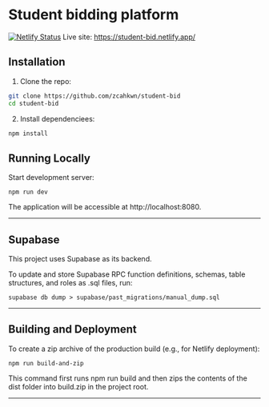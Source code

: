 # Student bidding platform
[![Netlify Status](https://api.netlify.com/api/v1/badges/68f46a21-7e83-4e7a-a158-e4d3fddb4893/deploy-status)](https://app.netlify.com/projects/student-bid/deploys)
Live site: https://student-bid.netlify.app/

## Installation

1. Clone the repo:
```bash
git clone https://github.com/zcahkwn/student-bid
cd student-bid
```
2. Install dependenciees:
```bash
npm install
```

## Running Locally

Start development server:
```
npm run dev
```
The application will be accessible at http://localhost:8080.

---
## Supabase 
This project uses Supabase as its backend.

To update and store Supabase RPC function definitions, schemas, table structures, and roles as .sql files, run:
```
supabase db dump > supabase/past_migrations/manual_dump.sql
```
---
## Building and Deployment

To create a zip archive of the production build (e.g., for Netlify deployment):
```
npm run build-and-zip
```
This command first runs npm run build and then zips the contents of the dist folder into build.zip in the project root.

--- 
